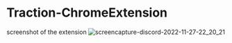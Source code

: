 # Traction-ChromeExtension

screenshot of the extension
![screencapture-discord-2022-11-27-22_20_21](https://user-images.githubusercontent.com/85427449/204149030-98ad6712-b0d8-4f42-90cd-2a148aad9705.png)
